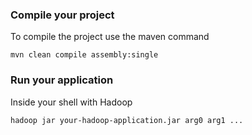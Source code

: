 
### Compile your project
To compile the project use the maven command

    mvn clean compile assembly:single


### Run your application
Inside your shell with Hadoop

    hadoop jar your-hadoop-application.jar arg0 arg1 ...
